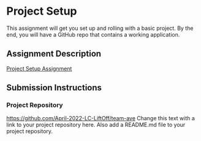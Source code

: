 # Project Setup
This assignment will get you set up and rolling with a basic project. By the end, you will have a GitHub repo that contains a working application.

## Assignment Description
[Project Setup Assignment](https://education.launchcode.org/liftoff/modules/assignments/project-setup)

## Submission Instructions

### Project Repository
https://github.com/April-2022-LC-LiftOff/team-ave
Change this text with a link to your project repository here. Also add a README.md file to your project repository.